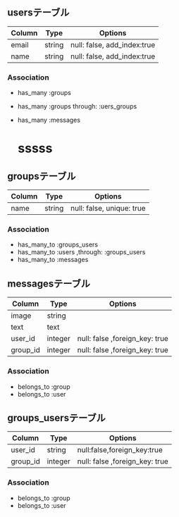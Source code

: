 ## usersテーブル
|Column|Type|Options|
|------|----|-------|
|email|string|null: false, add_index:true|
|name|string|null: false, add_index:true|
### Association
- has_many :groups
- has_many :groups through:  :uers_groups
- has_many :messages

  
  # sssss

## groupsテーブル
|Column|Type|Options|
|------|----|-------|
|name|string|null: false, unique: true|
### Association
- has_many_to :groups_users
- has_many_to :users  ,through:  :groups_users
- has_many_to :messages

## messagesテーブル
|Column|Type|Options|
|------|----|-------|
|image|string||
|text|text||
|user_id|integer|null: false ,foreign_key: true
|group_id|integer|null: false ,foreign_key: true
### Association
- belongs_to :group
- belongs_to :user

## groups_usersテーブル
|Column|Type|Options|
|------|----|-------|
|user_id|string|null:false,foreign_key:true|
|group_id|integer|null: false ,foreign_key: true
### Association
- belongs_to :group
- belongs_to :user
